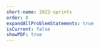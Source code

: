 ```yaml
---
short-name: 2022-sprints
order: 0
expandAllProblemStatements: true
isCurrent: false
showPDF: true
---
```

